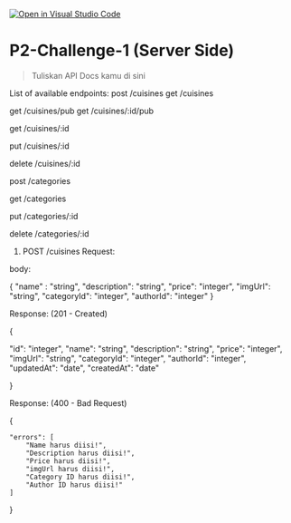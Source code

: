 [![Open in Visual Studio Code](https://classroom.github.com/assets/open-in-vscode-718a45dd9cf7e7f842a935f5ebbe5719a5e09af4491e668f4dbf3b35d5cca122.svg)](https://classroom.github.com/online_ide?assignment_repo_id=15153276&assignment_repo_type=AssignmentRepo)

# P2-Challenge-1 (Server Side)

> Tuliskan API Docs kamu di sini

List of available endpoints:
post /cuisines
get /cuisines

get /cuisines/pub
get /cuisines/:id/pub

get /cuisines/:id

put /cuisines/:id

delete /cuisines/:id

post /categories

get /categories

put /categories/:id

delete /categories/:id

1. POST /cuisines
   Request:

body:

{
"name" : "string",
"description": "string",
"price": "integer",
"imgUrl": "string",
"categoryId": "integer",
"authorId": "integer"
}

Response: (201 - Created)

{

"id": "integer",
"name": "string",
"description": "string",
"price": "integer",
"imgUrl": "string",
"categoryId": "integer",
"authorId": "integer",
"updatedAt": "date",
"createdAt": "date"

}

Response: (400 - Bad Request)

{

    "errors": [
        "Name harus diisi!",
        "Description harus diisi!",
        "Price harus diisi!",
        "imgUrl harus diisi!",
        "Category ID harus diisi!",
        "Author ID harus diisi!"
    ]

}
